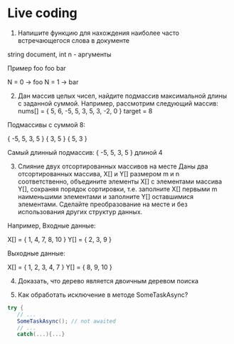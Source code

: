# Live coding

1. Напишите функцию для нахождения наиболее часто встречающегося слова в документе

string document, int n - аргументы

Пример
foo foo bar

N = 0 -> foo
N = 1 -> bar


2. Дан массив целых чисел, найдите подмассив максимальной длины с заданной суммой.
   Например, рассмотрим следующий массив:
   nums[] = { 5, 6, -5, 5, 3, 5, 3, -2, 0 }
   target = 8


Подмассивы с суммой 8:

{ -5, 5, 3, 5 }
{ 3, 5 }
{ 5, 3 }

Самый длинный подмассив: { -5, 5, 3, 5 } длиной 4

3. Слияние двух отсортированных массивов на месте
   Даны два отсортированных массива, X[] и Y[] размером m и n соответственно, объедините элементы X[] с элементами массива Y[], сохраняя порядок сортировки, т.е.
   заполните X[] первыми m наименьшими элементами и заполните Y[] оставшимися элементами.
   Сделайте преобразование на месте и без использования других структур данных.

Например,
Входные данные:

X[] = { 1, 4, 7, 8, 10 }
Y[] = { 2, 3, 9 }

Выходные данные:

X[] = { 1, 2, 3, 4, 7 }
Y[] = { 8, 9, 10 }

4. Доказать, что дерево является двоичным деревом поиска

5. Как обработать исключение в методе SomeTaskAsync?
```csharp
try {
   // ...
   SomeTaskAsync(); // not awaited
   // ...
   catch(...){...}
```